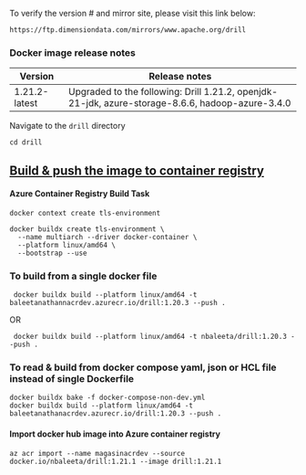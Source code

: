 To verify the version # and mirror site, please visit this link below:
```
https://ftp.dimensiondata.com/mirrors/www.apache.org/drill
```

### Docker image release notes

| Version  | Release notes |
| ------------- | ------------- |
| 1.21.2-latest  | Upgraded to the following:  Drill 1.21.2, openjdk-21-jdk, azure-storage-8.6.6, hadoop-azure-3.4.0 |

Navigate to the ```drill``` directory
```
cd drill
```

## [Build & push the image to container registry](https://codestrian.com/index.php/2023/04/23/docker-multi-platform-build/#:~:text=Configuring%20BuildKit&text=In%20order%20to%20support%20multi,used%20by%20the%20new%20builder.&text=Next%2C%20we%20will%20create%20a,both%20AMD64%20and%20ARM64%20architectures)
#### Azure Container Registry Build Task
```
docker context create tls-environment
```
```
docker buildx create tls-environment \
  --name multiarch --driver docker-container \
  --platform linux/amd64 \
  --bootstrap --use
```

### To build from a single docker file
```
 docker buildx build --platform linux/amd64 -t baleetanathannacrdev.azurecr.io/drill:1.20.3 --push .
```
OR
```
 docker buildx build --platform linux/amd64 -t nbaleeta/drill:1.20.3 --push .
```

### To read & build from docker compose yaml, json or HCL file instead of single Dockerfile
```
docker buildx bake -f docker-compose-non-dev.yml
docker buildx build --platform linux/amd64 -t baleetanathanacrdev.azurecr.io/drill:1.20.3 --push .
```

#### Import docker hub image into Azure container registry
```
az acr import --name magasinacrdev --source docker.io/nbaleeta/drill:1.21.1 --image drill:1.21.1
```
